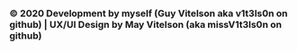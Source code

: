 ### © 2020 Development by myself (Guy Vitelson aka v1t3ls0n on github) | UX/UI Design by May Vitelson (aka missV1t3ls0n on github)
